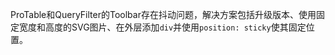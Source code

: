 ProTable和QueryFilter的Toolbar存在抖动问题，解决方案包括升级版本、使用固定宽度和高度的SVG图片、在外层添加`div`并使用`position: sticky`使其固定位置。
